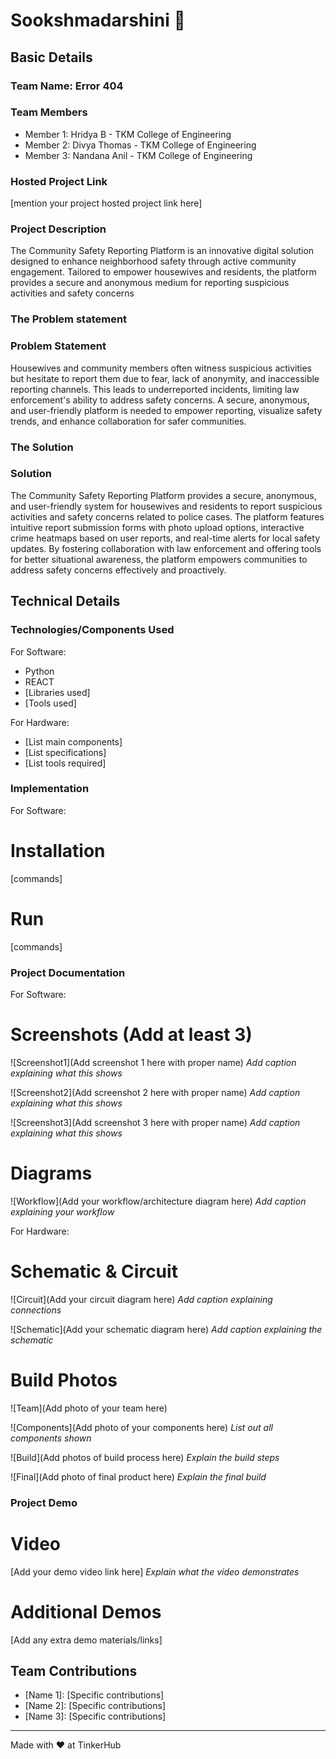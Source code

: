 # Sookshmadarshini 🎯


## Basic Details
### Team Name: Error 404


### Team Members
- Member 1: Hridya B - TKM College of Engineering
- Member 2: Divya Thomas - TKM College of Engineering
- Member 3: Nandana Anil - TKM College of Engineering

### Hosted Project Link
[mention your project hosted project link here]

### Project Description
The Community Safety Reporting Platform is an innovative digital solution designed to enhance neighborhood safety through active community engagement. Tailored to empower housewives and residents, the platform provides a secure and anonymous medium for reporting suspicious activities and safety concerns

### The Problem statement
### Problem Statement  

Housewives and community members often witness suspicious activities but hesitate to report them due to fear, lack of anonymity, and inaccessible reporting channels. This leads to underreported incidents, limiting law enforcement's ability to address safety concerns. A secure, anonymous, and user-friendly platform is needed to empower reporting, visualize safety trends, and enhance collaboration for safer communities.

### The Solution
### Solution  

The Community Safety Reporting Platform provides a secure, anonymous, and user-friendly system for housewives and residents to report suspicious activities and safety concerns related to police cases. The platform features intuitive report submission forms with photo upload options, interactive crime heatmaps based on user reports, and real-time alerts for local safety updates. By fostering collaboration with law enforcement and offering tools for better situational awareness, the platform empowers communities to address safety concerns effectively and proactively.

## Technical Details
### Technologies/Components Used
For Software:
- Python
- REACT
- [Libraries used]
- [Tools used]

For Hardware:
- [List main components]
- [List specifications]
- [List tools required]

### Implementation
For Software:
# Installation
[commands]

# Run
[commands]

### Project Documentation
For Software:

# Screenshots (Add at least 3)
![Screenshot1](Add screenshot 1 here with proper name)
*Add caption explaining what this shows*

![Screenshot2](Add screenshot 2 here with proper name)
*Add caption explaining what this shows*

![Screenshot3](Add screenshot 3 here with proper name)
*Add caption explaining what this shows*

# Diagrams
![Workflow](Add your workflow/architecture diagram here)
*Add caption explaining your workflow*

For Hardware:

# Schematic & Circuit
![Circuit](Add your circuit diagram here)
*Add caption explaining connections*

![Schematic](Add your schematic diagram here)
*Add caption explaining the schematic*

# Build Photos
![Team](Add photo of your team here)


![Components](Add photo of your components here)
*List out all components shown*

![Build](Add photos of build process here)
*Explain the build steps*

![Final](Add photo of final product here)
*Explain the final build*

### Project Demo
# Video
[Add your demo video link here]
*Explain what the video demonstrates*

# Additional Demos
[Add any extra demo materials/links]

## Team Contributions
- [Name 1]: [Specific contributions]
- [Name 2]: [Specific contributions]
- [Name 3]: [Specific contributions]

---
Made with ❤️ at TinkerHub
